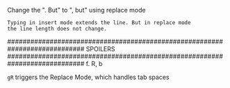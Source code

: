 Change the ". But" to ", but" using replace mode

```text
Typing in insert mode extends the line. But in replace mode
the line length does not change.
```
















############################################################################
SPOILERS
############################################################################
f.
R, b<Esc>

`gR` triggers the Replace Mode, which handles tab spaces
